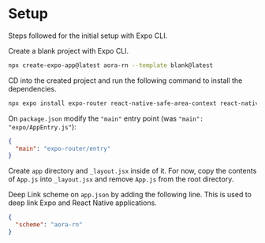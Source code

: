 # Setup

Steps followed for the initial setup with Expo CLI.

Create a blank project with Expo CLI.

``` bash
npx create-expo-app@latest aora-rn --template blank@latest
```

CD into the created project and run the following command to install the dependencies.

```bash
npx expo install expo-router react-native-safe-area-context react-native-screens expo-linking expo-constants expo-status-bar
```

On `package.json` modify the `"main"` entry point (was `"main": "expo/AppEntry.js"`):

``` json
{
  "main": "expo-router/entry"
}
```

Create `app` directory and `_layout.jsx` inside of it. For now, copy the contents of `App.js` into `_layout.jsx` and remove `App.js` from the root directory.

Deep Link scheme on `app.json` by adding the following line. This is used to deep link Expo and React Native applications.

``` json
{
  "scheme": "aora-rn"
}
```

